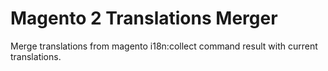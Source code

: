 # Magento 2 Translations Merger
Merge translations from magento i18n:collect command result with current translations.
